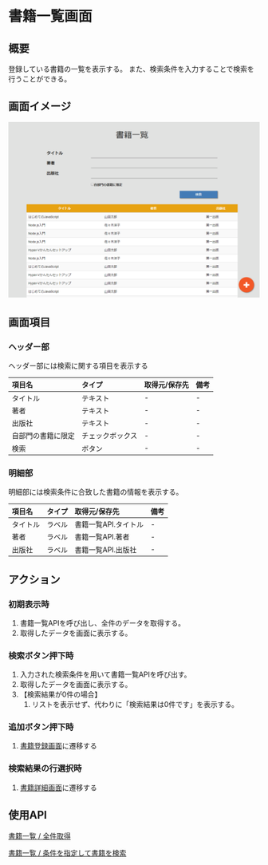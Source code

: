 # 書籍一覧画面

## 概要

登録している書籍の一覧を表示する。
また、検索条件を入力することで検索を行うことができる。

## 画面イメージ

![一覧画面](images/screen/list.png)

## 画面項目

### ヘッダー部

ヘッダー部には検索に関する項目を表示する

| 項目名             | タイプ           | 取得元/保存先 | 備考 |
| :----------------- | :--------------- | :------------ | :--- |
| タイトル           | テキスト         | -             | -    |
| 著者               | テキスト         | -             | -    |
| 出版社             | テキスト         | -             | -    |
| 自部門の書籍に限定 | チェックボックス | -             | -    |
| 検索               | ボタン           | -             | -    |

### 明細部

明細部には検索条件に合致した書籍の情報を表示する。

| 項目名   | タイプ | 取得元/保存先        | 備考 |
| :------- | :----- | :------------------- | :--- |
| タイトル | ラベル | 書籍一覧API.タイトル | -    |
| 著者     | ラベル | 書籍一覧API.著者     | -    |
| 出版社   | ラベル | 書籍一覧API.出版社   | -    |

## アクション

### 初期表示時

1. 書籍一覧APIを呼び出し、全件のデータを取得する。
2. 取得したデータを画面に表示する。

### 検索ボタン押下時

1. 入力された検索条件を用いて書籍一覧APIを呼び出す。
2. 取得したデータを画面に表示する。
3. 【検索結果が0件の場合】
   1. リストを表示せず、代わりに「検索結果は0件です」を表示する。

### 追加ボタン押下時

1. [書籍登録画面](register.md)に遷移する

### 検索結果の行選択時

1. [書籍詳細画面](detail.md)に遷移する

## 使用API

[書籍一覧 / 全件取得](https://bookmanagementapi.docs.apiary.io/#reference/0/1/0)

[書籍一覧 / 条件を指定して書籍を検索](https://bookmanagementapi.docs.apiary.io/#reference/0/1/1)